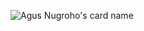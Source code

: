 <!-- ### Hi there 👋 -->


<!-- **Blackscarft/Blackscarft** is a ✨ _special_ ✨ repository because its `README.md` (this file) appears on your GitHub profile. -->

<!-- Here are some ideas to get you started:

- 🔭 I’m currently working on ...
- 🌱 I’m currently learning ...
- 👯 I’m looking to collaborate on ...
- 🤔 I’m looking for help with ...
- 💬 Ask me about ...
- 📫 How to reach me: ...
- 😄 Pronouns: ...
- ⚡ Fun fact: ... -->

![Agus Nugroho's card name](https://cardivo.vercel.app/api?name=Agus%20Nugroho&description=Hi,%20i%27m%20a%20web%20developer%20and%20i%27m%2022%20y.o.%20Nice%20to%20meet%20you%20%F0%9F%91%8B&image=https://avatars.githubusercontent.com/u/41666556?v=4&backgroundColor=%23ecf0f1&instagram=agus_nugrh&github=Blackscarft&pattern=topography&colorPattern=%23dddddd&site=123agusnugroho123@gmail.com)
